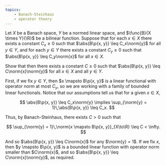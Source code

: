 ```yaml
---
topics:
    - Banach-Steinhaus
    - operator theory
---
```


<problem>

Let $X$ be a Banach space, $Y$ be a normed linear space, and $\func{B}{X \times Y}{\R}$ be a bilinear function. Suppose that for each $x \in X$ there exists a constant $C_x \geq 0$ such that $\abs{B\p{x, y}} \leq C_x\norm{y}$ for all $y \in Y$, and for each $y \in Y$ there exists a constant $C_y \geq 0$ such that $\abs{B\p{x, y}} \leq C_y\norm{x}$ for all $x \in X$.

Show that then there exists a constant $C \geq 0$ such that $\abs{B\p{x, y}} \leq C\norm{x}\norm{y}$ for all $x \in X$ and all $y \in Y$.

</problem>

<solution>

First, if we fix $y \in Y$, then $x \mapsto B\p{x, y}$ is a linear functional with operator norm at most $C_y$, so we are working with a family of bounded linear functionals. Notice that our assumptions tell us that for a given $x \in X$,

$$
\abs{B\p{x, y}} \leq C_x\norm{y}
\implies \sup_{\norm{y} = 1}\,\abs{B\p{x, y}} \leq C_x.
$$

Thus, by Banach-Steinhaus, there exists $C > 0$ such that

$$
\sup_{\norm{y} = 1}\,\norm{x \mapsto B\p{x, y}}_{X\to\R} \leq C < \infty.
$$

And so $\abs{B\p{x, y}} \leq C\norm{x}$ for any $\norm{y} = 1$. If we fix $x$, then $y \mapsto B\p{x, y}$ is a bounded linear function with operator norm smaller than $C\norm{x}$, and so $\abs{B\p{x, y}} \leq C\norm{x}\norm{y}$, as required.

</solution>
